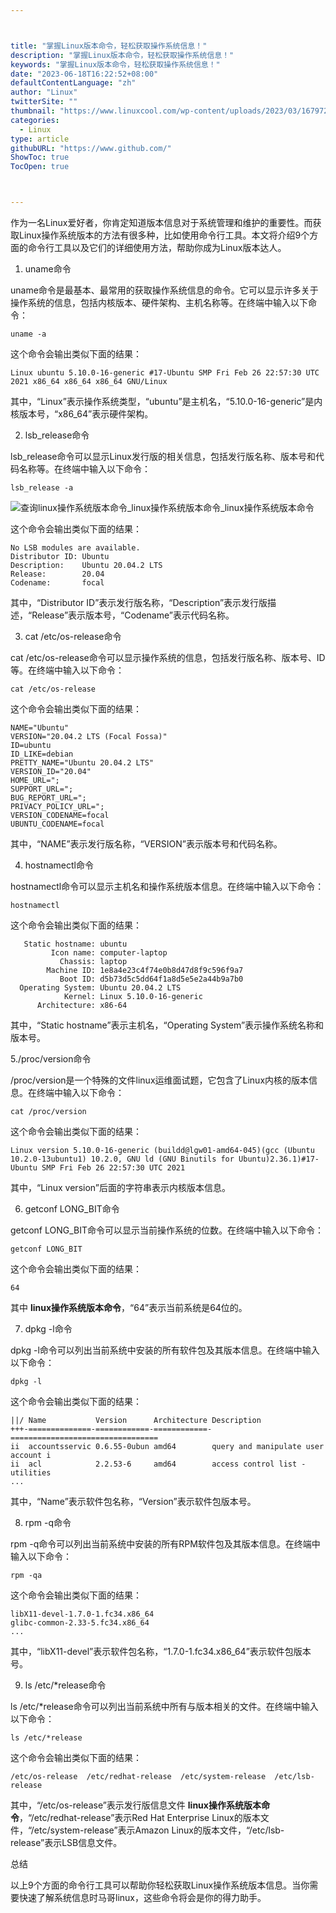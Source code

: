 ```yaml
---



title: "掌握Linux版本命令，轻松获取操作系统信息！"
description: "掌握Linux版本命令，轻松获取操作系统信息！"
keywords: "掌握Linux版本命令，轻松获取操作系统信息！"
date: "2023-06-18T16:22:52+08:00"
defaultContentLanguage: "zh"
author: "Linux"
twitterSite: ""
thumbnail: "https://www.linuxcool.com/wp-content/uploads/2023/03/1679724479322_0.webp"
categories:
  - Linux
type: article
githubURL: "https://www.github.com/"
ShowToc: true
TocOpen: true



---
```


作为一名Linux爱好者，你肯定知道版本信息对于系统管理和维护的重要性。而获取Linux操作系统版本的方法有很多种，比如使用命令行工具。本文将介绍9个方面的命令行工具以及它们的详细使用方法，帮助你成为Linux版本达人。

1. uname命令

uname命令是最基本、最常用的获取操作系统信息的命令。它可以显示许多关于操作系统的信息，包括内核版本、硬件架构、主机名称等。在终端中输入以下命令：

```
uname -a
```

这个命令会输出类似下面的结果：

```
Linux ubuntu 5.10.0-16-generic #17-Ubuntu SMP Fri Feb 26 22:57:30 UTC 2021 x86_64 x86_64 x86_64 GNU/Linux
```

其中，“Linux”表示操作系统类型，“ubuntu”是主机名，“5.10.0-16-generic”是内核版本号，“x86_64”表示硬件架构。

2. lsb_release命令

lsb_release命令可以显示Linux发行版的相关信息，包括发行版名称、版本号和代码名称等。在终端中输入以下命令：

```
lsb_release -a
```

![查询linux操作系统版本命令_linux操作系统版本命令_linux操作系统版本命令](https://www.linuxcool.com/wp-content/uploads/2023/03/1679724479322_0.webp)

这个命令会输出类似下面的结果：

```
No LSB modules are available.
Distributor ID: Ubuntu
Description:    Ubuntu 20.04.2 LTS
Release:        20.04
Codename:       focal
```

其中，“Distributor ID”表示发行版名称，“Description”表示发行版描述，“Release”表示版本号，“Codename”表示代码名称。

3. cat /etc/os-release命令

cat /etc/os-release命令可以显示操作系统的信息，包括发行版名称、版本号、ID等。在终端中输入以下命令：

```
cat /etc/os-release
```

这个命令会输出类似下面的结果：

```
NAME="Ubuntu"
VERSION="20.04.2 LTS (Focal Fossa)"
ID=ubuntu
ID_LIKE=debian
PRETTY_NAME="Ubuntu 20.04.2 LTS"
VERSION_ID="20.04"
HOME_URL=";
SUPPORT_URL=";
BUG_REPORT_URL=";
PRIVACY_POLICY_URL=";
VERSION_CODENAME=focal
UBUNTU_CODENAME=focal
```

其中，“NAME”表示发行版名称，“VERSION”表示版本号和代码名称。

4. hostnamectl命令

hostnamectl命令可以显示主机名和操作系统版本信息。在终端中输入以下命令：

```
hostnamectl
```

这个命令会输出类似下面的结果：

```
   Static hostname: ubuntu
         Icon name: computer-laptop
           Chassis: laptop
        Machine ID: 1e8a4e23c4f74e0b8d47d8f9c596f9a7
           Boot ID: d5b73d5c5dd64f1a8d5e5e2a44b9a7b0
  Operating System: Ubuntu 20.04.2 LTS
            Kernel: Linux 5.10.0-16-generic
      Architecture: x86-64
```

其中，“Static hostname”表示主机名，“Operating System”表示操作系统名称和版本号。

5./proc/version命令

/proc/version是一个特殊的文件linux运维面试题，它包含了Linux内核的版本信息。在终端中输入以下命令：

```
cat /proc/version
```

这个命令会输出类似下面的结果：

```
Linux version 5.10.0-16-generic (buildd@lgw01-amd64-045)(gcc (Ubuntu 10.2.0-13ubuntu1) 10.2.0, GNU ld (GNU Binutils for Ubuntu)2.36.1)#17-Ubuntu SMP Fri Feb 26 22:57:30 UTC 2021
```

其中，“Linux version”后面的字符串表示内核版本信息。

6. getconf LONG_BIT命令

getconf LONG_BIT命令可以显示当前操作系统的位数。在终端中输入以下命令：

```
getconf LONG_BIT
```

这个命令会输出类似下面的结果：

```
64
```

其中 **linux操作系统版本命令**，“64”表示当前系统是64位的。

7. dpkg -l命令

dpkg -l命令可以列出当前系统中安装的所有软件包及其版本信息。在终端中输入以下命令：

```
dpkg -l
```

这个命令会输出类似下面的结果：

```
||/ Name           Version      Architecture Description
+++-==============-============-============-=================================
ii  accountsservic 0.6.55-0ubun amd64        query and manipulate user account i
ii  acl            2.2.53-6     amd64        access control list - utilities
...
```

其中，“Name”表示软件包名称，“Version”表示软件包版本号。

8. rpm -q命令

rpm -q命令可以列出当前系统中安装的所有RPM软件包及其版本信息。在终端中输入以下命令：

```
rpm -qa
```

这个命令会输出类似下面的结果：

```
libX11-devel-1.7.0-1.fc34.x86_64
glibc-common-2.33-5.fc34.x86_64
...
```

其中，“libX11-devel”表示软件包名称，“1.7.0-1.fc34.x86_64”表示软件包版本号。

9. ls /etc/*release命令

ls /etc/*release命令可以列出当前系统中所有与版本相关的文件。在终端中输入以下命令：

```
ls /etc/*release
```

这个命令会输出类似下面的结果：

```
/etc/os-release  /etc/redhat-release  /etc/system-release  /etc/lsb-release
```

其中，“/etc/os-release”表示发行版信息文件 **linux操作系统版本命令**，“/etc/redhat-release”表示Red Hat Enterprise Linux的版本文件，“/etc/system-release”表示Amazon Linux的版本文件，“/etc/lsb-release”表示LSB信息文件。

总结

以上9个方面的命令行工具可以帮助你轻松获取Linux操作系统版本信息。当你需要快速了解系统信息时马哥linux，这些命令将会是你的得力助手。